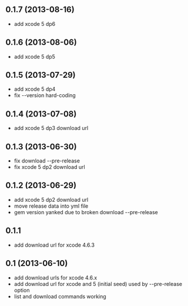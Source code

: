 ## 0.1.7 (2013-08-16)

* add xcode 5 dp6

## 0.1.6 (2013-08-06)

* add xcode 5 dp5

## 0.1.5 (2013-07-29)

* add xcode 5 dp4
* fix --version hard-coding

## 0.1.4 (2013-07-08)

* add xcode 5 dp3 download url

## 0.1.3 (2013-06-30)

* fix download --pre-release
* fix xcode 5 dp2 download url

## 0.1.2 (2013-06-29)

* add xcode 5 dp2 download url
* move release data into yml file
* gem version yanked due to broken download --pre-release

## 0.1.1

* add download url for xcode 4.6.3

## 0.1 (2013-06-10)

* add download urls for xcode 4.6.x
* add download url for xcode and 5 (initial seed) used by --pre-release option
* list and download commands working
